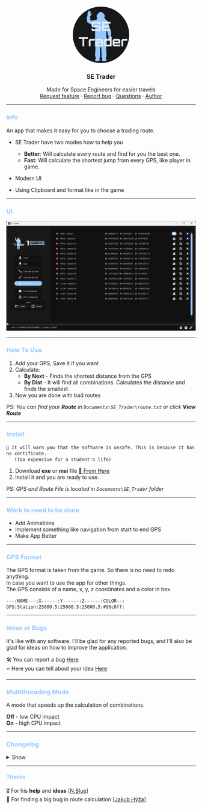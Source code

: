 <p align="center">
  <img src="src/main/resources/se_trader_logo.png" alt="SE_Trader Logo" width="150" height="150">
</p>

<h3 align="center">SE Trader</h3>

<p align="center">
  Made for Space Engineers for easier travels
  <br>
  <a href="https://github.com/sobotat/SE_Trader/discussions/categories/ideas">Request feature</a>  
  ·
  <a href="https://github.com/sobotat/SE_Trader/issues">Report bug</a>
  ·
  <a href="https://github.com/sobotat/SE_Trader/discussions/categories/q-a">Questions</a>
  · 
  <a href="https://github.com/sobotat">Author</a>
</p>

---
### <span style="color:#96c8ff">Info</span>

An app that makes it easy for you to choose a trading route. 


* SE Trader have two modes how to help you
  - **Better**: Will calculate every route and find for you the best one.
  - **Fast**:   Will calculate the shortest jump from every GPS, like player in game.

* Modern UI
* Using Clipboard and format like in the game

---
### <span style="color:#96c8ff">UI</span>
![UI](src/main/resources/art/se_trader_1.4.png)

---
### <span style="color:#96c8ff">How To Use</span>

1. Add your GPS, Save it if you want
2. Calculate:
   - **By Next** - Finds the shortest distance from the GPS
   - **By Dist** - It will find all combinations. Calculates the distance and finds the smallest.
3. Now you are done with bad routes

PS: _You can find your **Route** in `Documents\SE_Trader\route.txt` or click **View Route**_

---
### <span style="color:#96c8ff">Install</span>
    📢 It will warn you that the software is unsafe. This is because it has no certificate.
       (Too expensive for a student's life)

1. Download **exe** or **msi** file <a href="https://github.com/sobotat/SE_Trader/releases/latest">📄 From Here</a>
2. Install it and you are ready to use.

PS: *GPS and Route File is located in `Documents\SE_Trader` folder*

---
### <span style="color:#96c8ff">Work to need to be done</span>

   - Add Animations
   - Implement something like navigation from start to end GPS 
   - Make App Better

---
### <span style="color:#96c8ff">GPS Format</span>

The GPS format is taken from the game.
So there is no need to redo anything. <br>
In case you want to use the app for other things. <br> 
The GPS consists of a name, x, y, z coordinates and a color in hex.

```text
---:NAME---:X------:Y------:Z------:COLOR--:
GPS:Station:25000.5:25000.5:25000.5:#96c8ff:
```
---
### <span style="color:#96c8ff">Ideas or Bugs</span>

It's like with any software. I'll be glad for any reported bugs, and I'll also be glad for ideas on how to improve the application.

🛠️ You can report a bug <a href="https://github.com/sobotat/SE_Trader/issues">Here</a> <br>
⭐ Here you can tell about your idea <a href="https://github.com/sobotat/SE_Trader/discussions/categories/ideas">Here</a>

---
### <span style="color:#96c8ff">Multithreading Mode</span>


A mode that speeds up the calculation of combinations.

**Off** - low CPU impact <br>
**On** - high CPU impact

---
### <span style="color:#96c8ff">Changelog</span>

<details>    
<summary>Show</summary>

    - v0.0
      - Working load and save of GPS
      - Distance to other GPS
      - Closest GPS
      - Load GPS on startup
    - v1.0
      - Working finding shortest Route
         - By Distance
         - By Jump
      - Added option to go back to home
    - v1.1
      - Design OverHaul
      - Fixed threats run after cloasing application
      - Added new Icon
      - Added GPS autosave after cloasing application
    - v1.1.1
      - Improve Buttons design
      - Added Reworked Table
    - v1.1.2
      - Improve Texts of X,Y,Z Table
      - Added Remove Btn to table
      - Added Clipboard to Enter And Copy Button
      - Improve output from Calculate Entire route now outputing every 2 sec
      - Fixed Icon on header
      - Locked Resizing aplication
    - v1.1.3
      - Removed remove button
      - Fixed remove button on the items
      - Added Copy all to the clipboard
      - Improve position of buttons
      - Fixed bug with not able to clean list
      - Added automatic show of route after calculating route
      - Added enter button next to textfield
      - Changed backHome checkbox
      - Changed Enter button to From Clipboard
    - v1.1.4
      - Massive optimization in calculating      
      - Increase RAM to 4GB
      - Added Stop button
      - Fixed bug with not responding on calculate by dist
      - Fixed Calculate by Dist was returning wrong route
      - Improve design of wrong input from files
      - Change output timer to 0,5sec
      - Fixed bug not reseting min distance
    - v1.2
      - Implemented Logging System
      - Added Settings File
      - Added Home Button, implemented into route calculation and fixed
      - Added options to browse routes
      - Added button to open application folder
      - Redesigned the app to change the size of the window.
      - Implemented saving window size on save.
      - Enabled the ability to resize the window.
      - Fixed app icon in title bar
      - Button design reworked
      - Calculation Optimalization
    - v1.3
      - Added Multithreading option (Something like 4 times boost)
      - Added Setting Page
      - Added Full CSS implementation
      - Implement option to change export GPS color
      - Edited defauld width and height of app
      - Fixed View Button not changing text after creating route
    - v1.4
      - Modified colors in css
      - Fixed overflow of numOfDone
      - Fixed exception using UI on non UI thread
      - Cleaned git build folder
      - Changed static vars in RouteCalculator for object vars



</details>

---

#### <span style="color:#96c8ff">Thanks</span>

🎖️ For his **help** and **ideas** [<a href="https://steamcommunity.com/profiles/76561198029329464">N.Blue</a>] <br>
🏅 For finding a big bug in route calculation [<a href="https://github.com/jakubhyza">Jakub Hýža</a>]